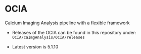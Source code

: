 # OCIA
Calcium Imaging Analysis pipeline with a flexible framework

* Releases of the OCIA can be found in this repository under: `OCIA/caImgAnalysis/OCIA/releases`

* Latest version is 5.1.10
